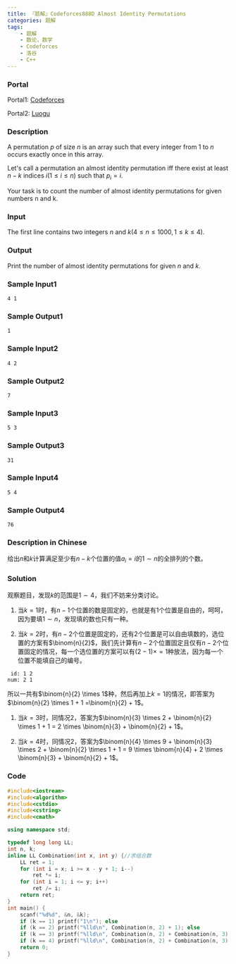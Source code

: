 ```yaml
---
title: 『题解』Codeforces888D Almost Identity Permutations
categories: 题解
tags:
    - 题解
    - 数论，数学
    - Codeforces
    - 洛谷
    - C++
---
```


### Portal

Portal1: [Codeforces](https://codeforces.com/problemset/problem/888/D)

Portal2: [Luogu](https://www.luogu.com.cn/problem/CF888D)

### Description

A permutation $p$ of size $n$ is an array such that every integer from $1$ to $n$ occurs exactly once in this array.

Let's call a permutation an almost identity permutation iff there exist at least $n - k$ indices $i (1 \le i \le n)$ such that $p_i = i$.

Your task is to count the number of almost identity permutations for given numbers n and k.

### Input

The first line contains two integers $n$ and $k (4 \le n \le 1000, 1 \le k \le 4)$.

### Output

Print the number of almost identity permutations for given $n$ and $k$.

### Sample Input1

```
4 1
```

### Sample Output1

```
1
```

### Sample Input2

```
4 2
```

### Sample Output2

```
7
```

### Sample Input3

```
5 3
```

### Sample Output3

```
31
```

### Sample Input4

```
5 4
```

### Sample Output4

```
76
```

### Description in Chinese

给出$n$和$k$计算满足至少有$n - k$个位置的值$a_i = i$的$1 \sim n$的全排列的个数。

### Solution

观察题目，发现$k$的范围是$1 \sim 4$，我们不妨来分类讨论。

1. 当$k = 1$时，有$n - 1$个位置的数是固定的，也就是有$1$个位置是自由的，呵呵，因为要填$1 \sim n$，发现填的数也只有一种。

2. 当$k = 2$时，有$n - 2$个位置是固定的，还有$2$个位置是可以自由填数的，选位置的方案有$\binom{n}{2}$，我们先计算有$n - 2$个位置固定且仅有$n - 2$个位置固定的情况，每一个选位置的方案可以有$(2 - 1) \times  = 1$种放法，因为每一个位置不能填自己的编号。

```
 id: 1 2
num: 2 1
```

所以一共有$\binom{n}{2} \times 1$种，然后再加上$k = 1$的情况，即答案为$\binom{n}{2} \times 1 + 1 =\binom{n}{2} + 1$。

1. 当$k = 3$时，同情况$2$，答案为$\binom{n}{3} \times 2 + \binom{n}{2} \times 1 + 1 = 2 \times \binom{n}{3} + \binom{n}{2} + 1$。

2. 当$k = 4$时，同情况$2$，答案为$\binom{n}{4} \times 9 + \binom{n}{3} \times 2 + \binom{n}{2} \times 1 + 1 = 9 \times \binom{n}{4} + 2 \times \binom{n}{3} + \binom{n}{2} + 1$。

### Code

```cpp
#include<iostream>
#include<algorithm>
#include<cstdio>
#include<cstring>
#include<cmath>

using namespace std;

typedef long long LL;
int n, k;
inline LL Combination(int x, int y) {//求组合数
    LL ret = 1;
    for (int i = x; i >= x - y + 1; i--)
        ret *= i;
    for (int i = 1; i <= y; i++)
        ret /= i;
    return ret;
}
int main() {
    scanf("%d%d", &n, &k);
    if (k == 1) printf("1\n"); else
    if (k == 2) printf("%lld\n", Combination(n, 2) + 1); else
    if (k == 3) printf("%lld\n", Combination(n, 2) + Combination(n, 3) * 2 + 1); else
    if (k == 4) printf("%lld\n", Combination(n, 2) + Combination(n, 3) * 2 + Combination(n, 4) * 9 + 1);//分类讨论
    return 0;
}
```